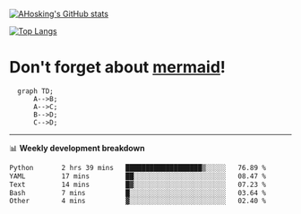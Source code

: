 [![AHosking's GitHub stats](https://github-readme-stats.vercel.app/api?username=ahosking&count_private=true&show_icons=true&theme=onedark&hide_rank=true&include_all_commits=true)](https://github.com/ahosking)

[![Top Langs](https://github-readme-stats.vercel.app/api/top-langs/?username=ahosking&layout=compact&theme=onedark)](https://github.com/ahosking)


# Don't forget about [mermaid](https://github.blog/2022-02-14-include-diagrams-markdown-files-mermaid/)!

```mermaid
  graph TD;
      A-->B;
      A-->C;
      B-->D;
      C-->D;
```
-------

📊 **Weekly development breakdown**

<!--START_SECTION:waka-->

```txt
Python       2 hrs 39 mins   ███████████████████▒░░░░░   76.89 %
YAML         17 mins         ██░░░░░░░░░░░░░░░░░░░░░░░   08.47 %
Text         14 mins         █▓░░░░░░░░░░░░░░░░░░░░░░░   07.23 %
Bash         7 mins          █░░░░░░░░░░░░░░░░░░░░░░░░   03.64 %
Other        4 mins          ▓░░░░░░░░░░░░░░░░░░░░░░░░   02.40 %
```

<!--END_SECTION:waka-->
